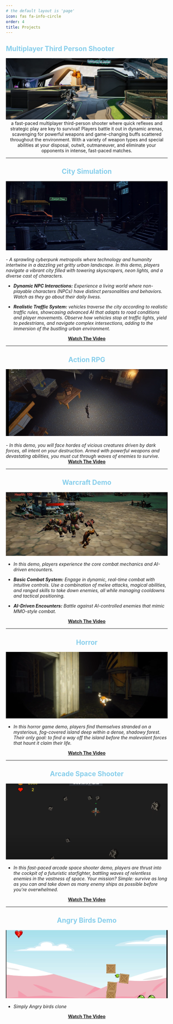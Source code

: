 ```yaml
---
# the default layout is 'page'
icon: fas fa-info-circle
order: 4
title: Projects
---
```

 
 <h2 style="color: skyblue">Multiplayer Third Person Shooter</h2>

<center>
<a href="https://youtu.be/IqR4DBtvUx8"><img  src="/assets/images/MPShooter.png" alt="Multiplayer Shooter"></a>
</center>

<center>
 a fast-paced multiplayer third-person shooter where quick reflexes and strategic play are key to survival! Players battle it out in dynamic arenas, scavenging for powerful weapons and game-changing buffs scattered throughout the environment. With a variety of weapon types and special abilities at your disposal, outwit, outmaneuver, and eliminate your opponents in intense, fast-paced matches.
</center>
<hr>

 <center>
 <h2 style="color: skyblue">City Simulation</h2>
 </center>

<center>
<a href="https://youtu.be/6LyyYnuhyLo"><img  src="/assets/images/traffic.png" alt="Traffic City"></a>
</center>
<br>
- <i>A sprawling cyberpunk metropolis where technology and humanity intertwine in a dazzling yet gritty urban landscape. In this demo, players navigate a vibrant city filled with towering skyscrapers, neon lights, and a diverse cast of characters.</i>

- <i><strong>Dynamic NPC Interactions:</strong> Experience a living world where non-playable characters (NPCs) have distinct personalities and behaviors. Watch as they go about their daily livess.</i>

- <i><strong>Realistic Traffic System:</strong> vehicles traverse the city according to realistic traffic rules, showcasing advanced AI that adapts to road conditions and player movements. Observe how vehicles stop at traffic lights, yield to pedestrians, and navigate complex intersections, adding to the immersion of the bustling urban environment.</i>

<center>
<a href="https://youtu.be/6LyyYnuhyLo"><strong>Watch The Video</strong></a>
</center>

<hr>

 <center>
 <h2 style="color: skyblue">Action RPG</h2>
 </center>

 <center>
<a href="https://youtu.be/PEX1cvcSwxA"><img  src="/assets/images/arpg.png" alt="ARPG"></a>
</center>
<br>
- <i>In this demo, you will face hordes of vicious creatures driven by dark forces, all intent on your destruction. Armed with powerful weapons and devastating abilities, you must cut through waves of enemies to survive.</i>

<center>
<a href="https://youtu.be/PEX1cvcSwxA"><strong>Watch The Video</strong></a>
</center>



<hr>  

<center>
 <h2 style="color: skyblue">Warcraft Demo</h2>
 </center>

<center>
<a href="https://youtu.be/UDCrOwC6RHE"><img  src="/assets/images/warcraft.png" alt="Warcraft"></a>
</center>

- <i>In this demo, players experience the core combat mechanics and AI-driven encounters.</i>
 
- <i><strong>Basic Combat System:</strong> Engage in dynamic, real-time combat with intuitive controls. Use a combination of melee attacks, magical abilities, and ranged skills to take down enemies, all while managing cooldowns and tactical positioning.</i>

- <i><strong>AI-Driven Encounters:</strong> Battle against AI-controlled enemies that mimic MMO-style combat.</i>

<center>
<a href="https://youtu.be/UDCrOwC6RHE"><strong>Watch The Video</strong></a>
</center>


<hr>  

<center>
 <h2 style="color: skyblue">Horror</h2>
 </center>

 <center>
<a href="https://youtu.be/YC4khrgXwLk"><img  src="/assets/images/horror.png" alt="Horror"></a>
</center>

- <i>In this horror game demo, players find themselves stranded on a mysterious, fog-covered island deep within a dense, shadowy forest. Their only goal: to find a way off the island before the malevolent forces that haunt it claim their life.</i>

<center>
<a href="https://youtu.be/YC4khrgXwLk"><strong>Watch The Video</strong></a>
</center>


<hr>  

<center>
 <h2 style="color: skyblue">Arcade Space Shooter</h2>
 </center>


  <center>
<a href="https://youtu.be/q-xTLjE--Tk"><img  src="/assets/images/arcade.png" alt="Arcade"></a>
</center>

- <i>In this fast-paced arcade space shooter demo, players are thrust into the cockpit of a futuristic starfighter, battling waves of relentless enemies in the vastness of space. Your mission? Simple: survive as long as you can and take down as many enemy ships as possible before you're overwhelmed.</i>

<center>
<a href="https://youtu.be/q-xTLjE--Tk"><strong>Watch The Video</strong></a>
</center>


<hr>  

<center>
 <h2 style="color: skyblue">Angry Birds Demo</h2>
 </center>

  <center>
<a href="https://youtu.be/Yw8_OFXGFfo"><img  src="/assets/images/angry birds.png" alt="Arcade"></a>
</center>

- <i>Simply Angry birds clone</i>

<center>
<a href="https://youtu.be/Yw8_OFXGFfo"><strong>Watch The Video</strong></a>
</center>
